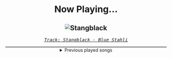 <div align="center"> 
<h1>Now Playing...</h1>

![Stangblack](https://i.scdn.co/image/ab67616d00001e0269ff5ae6985c4e8e8d6f84ff)
--
_<samp><a href="https://open.spotify.com/track/1ctMa6S16DV5q9Cv0ol4K8">Track: Stangblack - Blue Stahli</a></samp>_

<div style="border: 1px #4B5054 solid"></div>
<details>
  <summary>
    Previous played songs
  </summary>
  <table>
    <thead>
      <tr>
        <th>
          Artist
        </th>
        <th>
          Song
        </th>
        <th>
          Link
        </th>
      </tr>
    </thead>
    <tbody>
      <tr><td>Blue Stahli</td><td>Stangblack</td><td><a href="https://open.spotify.com/track/1ctMa6S16DV5q9Cv0ol4K8">https://open.spotify.com/track/1ctMa6S16DV5q9Cv0ol4K8</a></td></tr><tr><td>Voicians</td><td>Cypher</td><td><a href="https://open.spotify.com/track/5C1eGFA4jegRYOkNUBPvRg">https://open.spotify.com/track/5C1eGFA4jegRYOkNUBPvRg</a></td></tr><tr><td>The Algorithm</td><td>boot</td><td><a href="https://open.spotify.com/track/4TDRfJt4lFY7K4OajHiUXv">https://open.spotify.com/track/4TDRfJt4lFY7K4OajHiUXv</a></td></tr><tr><td>Andromida</td><td>The Rumbling</td><td><a href="https://open.spotify.com/track/3WCvVU7wLCR9lbs0zztUfZ">https://open.spotify.com/track/3WCvVU7wLCR9lbs0zztUfZ</a></td></tr><tr><td>Blue Stahli</td><td>Accelerant</td><td><a href="https://open.spotify.com/track/6TUeqkhYaUJcbjtEL7mV1k">https://open.spotify.com/track/6TUeqkhYaUJcbjtEL7mV1k</a></td></tr><tr><td>Prolix</td><td>In Your Head</td><td><a href="https://open.spotify.com/track/4X4fk3s0Rl0oTbFwtfKYLl">https://open.spotify.com/track/4X4fk3s0Rl0oTbFwtfKYLl</a></td></tr><tr><td>Escape the Fate</td><td>One For the Money</td><td><a href="https://open.spotify.com/track/77tR4iQgyQTAnhhuPik3ZP">https://open.spotify.com/track/77tR4iQgyQTAnhhuPik3ZP</a></td></tr><tr><td>Bury Tomorrow</td><td>Boltcutter</td><td><a href="https://open.spotify.com/track/6Qe4DUWhgMt6cKlOJ5mDhc">https://open.spotify.com/track/6Qe4DUWhgMt6cKlOJ5mDhc</a></td></tr><tr><td>The Plot In You</td><td>Left Behind</td><td><a href="https://open.spotify.com/track/5G6jZFDAFlpAA9v5LTV4NI">https://open.spotify.com/track/5G6jZFDAFlpAA9v5LTV4NI</a></td></tr><tr><td>Story Of The Year</td><td>War</td><td><a href="https://open.spotify.com/track/1ED1SD4TRK5NprtJ837Eaa">https://open.spotify.com/track/1ED1SD4TRK5NprtJ837Eaa</a></td></tr><tr><td>Ice Nine Kills</td><td>Rainy Day</td><td><a href="https://open.spotify.com/track/3AkCkuC8LuRFEnvyKBQUOg">https://open.spotify.com/track/3AkCkuC8LuRFEnvyKBQUOg</a></td></tr><tr><td>Polaris</td><td>Inhumane</td><td><a href="https://open.spotify.com/track/36K5KSqFJOCN9YLmSTkXrG">https://open.spotify.com/track/36K5KSqFJOCN9YLmSTkXrG</a></td></tr><tr><td>From Ashes to New</td><td>Until We Break (feat. Matty Mullins of Memphis Mayfire)</td><td><a href="https://open.spotify.com/track/3uRuVa1eBgOjfsCegIq1lb">https://open.spotify.com/track/3uRuVa1eBgOjfsCegIq1lb</a></td></tr><tr><td>Spoken</td><td>Through It All</td><td><a href="https://open.spotify.com/track/3nB5TJEl7taRMwlaoHiOry">https://open.spotify.com/track/3nB5TJEl7taRMwlaoHiOry</a></td></tr><tr><td>Bury Tomorrow</td><td>Black Flame - Single Edit</td><td><a href="https://open.spotify.com/track/6REc2Tq4G2RW5zKXtusTLF">https://open.spotify.com/track/6REc2Tq4G2RW5zKXtusTLF</a></td></tr><tr><td>Nine Lashes</td><td>Anthem Of The Lonely</td><td><a href="https://open.spotify.com/track/1bKRtH1leT7y003VikaXUc">https://open.spotify.com/track/1bKRtH1leT7y003VikaXUc</a></td></tr><tr><td>Bury Tomorrow</td><td>Abandon Us</td><td><a href="https://open.spotify.com/track/39KxX34pPo46RD3xVwfWyj">https://open.spotify.com/track/39KxX34pPo46RD3xVwfWyj</a></td></tr><tr><td>Of Mice & Men</td><td>Obsolete</td><td><a href="https://open.spotify.com/track/4d8iN5Re3A6UOYVxZAbJ7v">https://open.spotify.com/track/4d8iN5Re3A6UOYVxZAbJ7v</a></td></tr><tr><td>Motionless In White</td><td>Cyberhex</td><td><a href="https://open.spotify.com/track/2vNUATEUKbavRo2gMjHs2S">https://open.spotify.com/track/2vNUATEUKbavRo2gMjHs2S</a></td></tr><tr><td>Dayseeker</td><td>Neon Grave</td><td><a href="https://open.spotify.com/track/4pehGtiMD6B2WZHsKmr3oo">https://open.spotify.com/track/4pehGtiMD6B2WZHsKmr3oo</a></td></tr>
    </tbody>
  </table>
</details>

</div>
